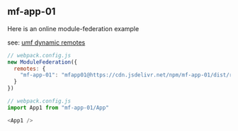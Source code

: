 ## mf-app-01

Here is an online module-federation example

see: [umf dynamic remotes](https://github.com/zhangHongEn/universal-module-federation-plugin/tree/main/packages/universal-module-federation-plugin#dynamic-remotes)

``` js
// webpack.config.js
new ModuleFederation({
  remotes: {
    "mf-app-01": "mfapp01@https://cdn.jsdelivr.net/npm/mf-app-01/dist/remoteEntry.js"
  }
})
```
``` js
// webpack.config.js
import App1 from "mf-app-01/App"

<App1 />
```